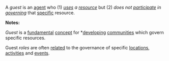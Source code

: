 A *guest* is an [agent](https://github.com/gcassel/Modular-Organization-Terminology/blob/master/terms/agent.md) who (1) *[uses](https://github.com/gcassel/Modular-Organization-Terminology/blob/master/terms/use.md) a [resource](https://github.com/gcassel/Modular-Organization-Terminology/blob/master/terms/resource.md)* but (2) *does not [participate](https://github.com/gcassel/Modular-Organization-Terminology/blob/master/terms/participate.md) in [governing](https://github.com/gcassel/Modular-Organization-Terminology/blob/master/terms/govern.md)* that [specific](https://github.com/gcassel/Modular-Organization-Terminology/blob/master/terms/specific.md) resource.
	
**Notes:**  
  
*Guest* is a [fundamental](https://github.com/gcassel/Modular-Organization-Terminology/blob/master/terms/base.md) [concept](https://github.com/gcassel/Modular-Organization-Terminology/blob/master/terms/concept.md) for *[developing](https://github.com/gcassel/Modular-Organization-Terminology/blob/master/terms/develop.md) [communities](https://github.com/gcassel/Modular-Organization-Terminology/blob/master/terms/community.md) which govern specific resources.   
  
Guest *roles* are often [related](https://github.com/gcassel/Modular-Organization-Terminology/blob/master/terms/relationship.md) to the governance of specific [locations](https://github.com/gcassel/Modular-Organization-Terminology/blob/master/terms/location.md), [activities](https://github.com/gcassel/Modular-Organization-Terminology/blob/master/terms/activity.md) and [events](https://github.com/gcassel/Modular-Organization-Terminology/blob/master/terms/event.md).
